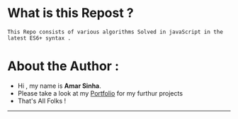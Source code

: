 # What is this Repost ?
    This Repo consists of various algorithms Solved in javaScript in the latest ES6+ syntax .
# About the Author :
* Hi , my name is **Amar Sinha**.
* Please take a look at my [Portfolio]() for my furthur projects 
* That's All Folks !
---